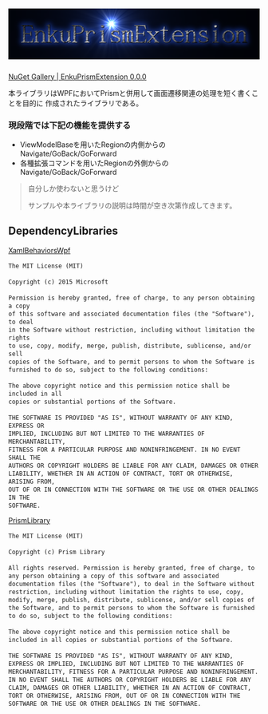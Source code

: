 # ![titleImage](./img/title.png)

[NuGet Gallery | EnkuPrismExtension 0.0.0](https://www.nuget.org/packages/EnkuPrismExtension)

本ライブラリはWPFにおいてPrismと併用して画面遷移関連の処理を短く書くことを目的に
作成されたライブラリである。

### 現段階では下記の機能を提供する

- ViewModelBaseを用いたRegionの内側からのNavigate/GoBack/GoForward
- 各種拡張コマンドを用いたRegionの外側からのNavigate/GoBack/GoForward

> 自分しか使わないと思うけど
>
> サンプルや本ライブラリの説明は時間が空き次第作成してきます。

## DependencyLibraries

[XamlBehaviorsWpf](https://github.com/microsoft/XamlBehaviorsWpf)

```text
The MIT License (MIT)

Copyright (c) 2015 Microsoft

Permission is hereby granted, free of charge, to any person obtaining a copy
of this software and associated documentation files (the "Software"), to deal
in the Software without restriction, including without limitation the rights
to use, copy, modify, merge, publish, distribute, sublicense, and/or sell
copies of the Software, and to permit persons to whom the Software is
furnished to do so, subject to the following conditions:

The above copyright notice and this permission notice shall be included in all
copies or substantial portions of the Software.

THE SOFTWARE IS PROVIDED "AS IS", WITHOUT WARRANTY OF ANY KIND, EXPRESS OR
IMPLIED, INCLUDING BUT NOT LIMITED TO THE WARRANTIES OF MERCHANTABILITY,
FITNESS FOR A PARTICULAR PURPOSE AND NONINFRINGEMENT. IN NO EVENT SHALL THE
AUTHORS OR COPYRIGHT HOLDERS BE LIABLE FOR ANY CLAIM, DAMAGES OR OTHER
LIABILITY, WHETHER IN AN ACTION OF CONTRACT, TORT OR OTHERWISE, ARISING FROM,
OUT OF OR IN CONNECTION WITH THE SOFTWARE OR THE USE OR OTHER DEALINGS IN THE
SOFTWARE.
```



[PrismLibrary](https://github.com/PrismLibrary/Prism)

```text
The MIT License (MIT)

Copyright (c) Prism Library

All rights reserved. Permission is hereby granted, free of charge, to any person obtaining a copy of this software and associated documentation files (the "Software"), to deal in the Software without restriction, including without limitation the rights to use, copy, modify, merge, publish, distribute, sublicense, and/or sell copies of the Software, and to permit persons to whom the Software is furnished to do so, subject to the following conditions: 

The above copyright notice and this permission notice shall be included in all copies or substantial portions of the Software.

THE SOFTWARE IS PROVIDED "AS IS", WITHOUT WARRANTY OF ANY KIND, EXPRESS OR IMPLIED, INCLUDING BUT NOT LIMITED TO THE WARRANTIES OF MERCHANTABILITY, FITNESS FOR A PARTICULAR PURPOSE AND NONINFRINGEMENT. IN NO EVENT SHALL THE AUTHORS OR COPYRIGHT HOLDERS BE LIABLE FOR ANY CLAIM, DAMAGES OR OTHER LIABILITY, WHETHER IN AN ACTION OF CONTRACT, TORT OR OTHERWISE, ARISING FROM, OUT OF OR IN CONNECTION WITH THE SOFTWARE OR THE USE OR OTHER DEALINGS IN THE SOFTWARE.
```


